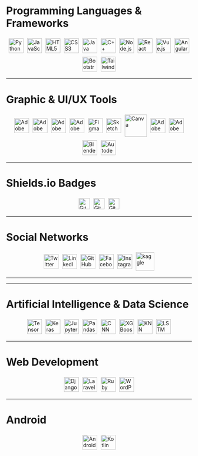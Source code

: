 # Programming Languages & Frameworks  

<div style="display: flex; flex-wrap: wrap; justify-content: center; align-items: center;">
  <img src="https://cdn.jsdelivr.net/gh/devicons/devicon/icons/python/python-original.svg" alt="Python" title="Python" style="width: 40px; margin: 5px;">
  <img src="https://cdn.jsdelivr.net/gh/devicons/devicon/icons/javascript/javascript-original.svg" alt="JavaScript" title="JavaScript" style="width: 40px; margin: 5px;">
  <img src="https://cdn.jsdelivr.net/gh/devicons/devicon/icons/html5/html5-original.svg" alt="HTML5" title="HTML5" style="width: 40px; margin: 5px;">
  <img src="https://cdn.jsdelivr.net/gh/devicons/devicon/icons/css3/css3-original.svg" alt="CSS3" title="CSS3" style="width: 40px; margin: 5px;">
  <img src="https://cdn.jsdelivr.net/gh/devicons/devicon/icons/java/java-original.svg" alt="Java" title="Java" style="width: 40px; margin: 5px;">
  <img src="https://cdn.jsdelivr.net/gh/devicons/devicon/icons/cplusplus/cplusplus-original.svg" alt="C++" title="C++" style="width: 40px; margin: 5px;">
  <img src="https://cdn.jsdelivr.net/gh/devicons/devicon/icons/nodejs/nodejs-original.svg" alt="Node.js" title="Node.js" style="width: 40px; margin: 5px;">
  <img src="https://cdn.jsdelivr.net/gh/devicons/devicon/icons/react/react-original.svg" alt="React" title="React" style="width: 40px; margin: 5px;">
  <img src="https://cdn.jsdelivr.net/gh/devicons/devicon/icons/vuejs/vuejs-original.svg" alt="Vue.js" title="Vue.js" style="width: 40px; margin: 5px;">
  <img src="https://cdn.jsdelivr.net/gh/devicons/devicon/icons/angularjs/angularjs-original.svg" alt="Angular" title="Angular" style="width: 40px; margin: 5px;">
  <img src="https://cdn.jsdelivr.net/gh/devicons/devicon/icons/bootstrap/bootstrap-original.svg" alt="Bootstrap" title="Bootstrap" style="width: 40px; margin: 5px;">
  <img src="https://cdn.jsdelivr.net/gh/devicons/devicon/icons/tailwindcss/tailwindcss-original.svg" alt="Tailwind CSS" title="Tailwind CSS" style="width: 40px; margin: 5px;">
</div>


---

# Graphic & UI/UX Tools  
<div style="display: flex; flex-wrap: wrap; justify-content: center; align-items: center;">
  <!-- Adobe Photoshop -->
  <img src="https://cdn4.iconfinder.com/data/icons/logos-and-brands/512/23_Photoshop_Adobe_logo_logos-512.png" alt="Adobe Photoshop" title="Adobe Photoshop" style="width: 40px; margin: 5px;">
  <!-- Adobe Illustrator -->
  <img src="https://cdn.jsdelivr.net/gh/devicons/devicon/icons/illustrator/illustrator-plain.svg" alt="Adobe Illustrator" title="Adobe Illustrator" style="width: 40px; margin: 5px;">
  <!-- Adobe InDesign -->
  <img src="https://upload.wikimedia.org/wikipedia/commons/4/48/Adobe_InDesign_CC_icon.svg" alt="Adobe InDesign" title="Adobe InDesign" style="width: 40px; margin: 5px;">
  <!-- Adobe XD -->
  <img src="https://upload.wikimedia.org/wikipedia/commons/c/c2/Adobe_XD_CC_icon.svg" alt="Adobe XD" title="Adobe XD" style="width: 40px; margin: 5px;">
  <!-- Figma -->
  <img src="https://upload.wikimedia.org/wikipedia/commons/3/33/Figma-logo.svg" alt="Figma" title="Figma" style="width: 40px; margin: 5px;">
  <!-- Sketch -->
  <img src="https://upload.wikimedia.org/wikipedia/commons/5/59/Sketch_Logo.svg" alt="Sketch" title="Sketch" style="width: 40px; margin: 5px;">
  <!-- Canva -->
  <img src="https://cdn.freelogovectors.net/wp-content/uploads/2023/04/canva-logo-circle-freelogovectors.net_.png" alt="Canva" title="Canva" style="width: 60px; margin: 5px;">
  <!-- Adobe Premiere Pro -->
  <img src="https://cdn4.iconfinder.com/data/icons/logos-and-brands/512/8_Premier_Pro_Adobe_logo_logos-256.png" alt="Adobe Premiere Pro" title="Adobe Premiere Pro" style="width: 40px; margin: 5px;">
  <!-- Adobe After Effects -->
  <img src="https://upload.wikimedia.org/wikipedia/commons/c/cb/Adobe_After_Effects_CC_icon.svg" alt="Adobe After Effects" title="Adobe After Effects" style="width: 40px; margin: 5px;">
  <!-- Blender -->
  <img src="https://upload.wikimedia.org/wikipedia/commons/0/0c/Blender_logo_no_text.svg" alt="Blender" title="Blender" style="width: 40px; margin: 5px;">
  <!-- 3ds Max -->
  <img src="https://cdn.worldvectorlogo.com/logos/3ds-max-full.svg" alt="Autodesk 3ds Max" title="Autodesk 3ds Max" style="width: 40px; margin: 5px;">
</div>


---

# Shields.io Badges  

<div style="display: flex; flex-wrap: wrap; justify-content: center; align-items: center;">
  <img src="https://img.shields.io/github/repo-size/rezvanp351/your-repo" alt="GitHub repo size" style="height: 30px; margin: 5px;">
  <img src="https://img.shields.io/github/stars/your-username/your-repo?style=social" alt="GitHub stars" style="height: 30px; margin: 5px;">
  <img src="https://img.shields.io/github/forks/your-username/your-repo?style=social" alt="GitHub forks" style="height: 30px; margin: 5px;">
</div>

---

# Social Networks  

<div style="display: flex; flex-wrap: wrap; justify-content: center; align-items: center;">
  <!-- Twitter -->
  <a href="https://twitter.com/yourhandle" target="_blank" title="Twitter">
    <img src="https://upload.wikimedia.org/wikipedia/commons/thumb/6/6f/Logo_of_Twitter.svg/512px-Logo_of_Twitter.svg.png?20220821125553" alt="Twitter" style="width: 40px; margin: 5px;">
  </a>
  <!-- LinkedIn -->
  <a href="https://www.linkedin.com/in/yourhandle" target="_blank" title="LinkedIn">
    <img src="https://upload.wikimedia.org/wikipedia/commons/thumb/c/ca/LinkedIn_logo_initials.png/100px-LinkedIn_logo_initials.png" alt="LinkedIn" style="width: 40px; margin: 5px;">
  </a>
  <!-- GitHub -->
  <a href="https://github.com/yourusername" target="_blank" title="GitHub">
    <img src="https://www.svgrepo.com/show/475654/github-color.svg" alt="GitHub" style="width: 40px; margin: 5px;">
  </a>
  <!-- Facebook -->
  <a href="https://facebook.com/yourhandle" target="_blank" title="Facebook">
    <img src="https://upload.wikimedia.org/wikipedia/commons/thumb/b/b8/2021_Facebook_icon.svg/512px-2021_Facebook_icon.svg.png?20220821121039" alt="Facebook" style="width: 40px; margin: 5px;">
  </a>
  <!-- Instagram -->
  <a href="https://instagram.com/yourhandle" target="_blank" title="Instagram">
    <img src="https://upload.wikimedia.org/wikipedia/commons/thumb/e/e7/Instagram_logo_2016.svg/120px-Instagram_logo_2016.svg.png?20210403190622" alt="Instagram" style="width: 40px; margin: 5px;">
  </a>
  <!-- Instagram -->
  <a href="https://instagram.com/yourhandle" target="_blank" title="Kaggle">
    <img src="https://cdn4.iconfinder.com/data/icons/logos-and-brands/512/189_Kaggle_logo_logos-512.png" alt="kaggle" style="width: 50px; margin: 5px;">
  </a>
</div>


---


---

# Artificial Intelligence & Data Science  
<div style="display: flex; flex-wrap: wrap; justify-content: center; align-items: center;">
  <img src="https://cdn.jsdelivr.net/gh/devicons/devicon/icons/tensorflow/tensorflow-original.svg" alt="TensorFlow" title="TensorFlow" style="width: 40px; margin: 5px;">
  <img src="https://cdn.jsdelivr.net/gh/devicons/devicon/icons/keras/keras-original.svg" alt="Keras" title="Keras" style="width: 40px; margin: 5px;">
  <img src="https://cdn.jsdelivr.net/gh/devicons/devicon/icons/jupyter/jupyter-original.svg" alt="Jupyter" title="Jupyter" style="width: 40px; margin: 5px;">
  <img src="https://cdn.jsdelivr.net/gh/devicons/devicon/icons/pandas/pandas-original.svg" alt="Pandas" title="Pandas" style="width: 40px; margin: 5px;">
  
  <!-- CNN -->
  <img src="https://cdn0.iconfinder.com/data/icons/medical-373/64/Medical_health_medicine_healthcare_hospital-80-256.png" alt="CNN" title="CNN" style="width: 40px; margin: 5px;">
  
  <!-- XGBoost -->
  <img src="https://cdn.hashnode.com/res/hashnode/image/upload/v1687443476347/iuXoUb3BJ.png" alt="XGBoost" title="XGBoost" style="width: 40px; margin: 5px;">
  
  <!-- KNN -->
  <img src="https://www.alooba.com/static/f6e3ffa35b5647fb5890b98a4ccc3815/machine_learning_icon_b0f3ea70f4.svg" alt="KNN" title="KNN" style="width: 40px; margin: 5px;">
  
  <!-- LSTM -->
  <img src="https://upload.wikimedia.org/wikipedia/commons/7/75/Long_Short-Term_Memory_Icon.svg" alt="LSTM" title="LSTM" style="width: 40px; margin: 5px;">
</div>




---

# Web Development  

<div style="display: flex; flex-wrap: wrap; justify-content: center; align-items: center;">
  <!-- Django -->
  <img src="https://cdn.jsdelivr.net/gh/devicons/devicon/icons/django/django-plain.svg" alt="Django" style="width: 40px; margin: 5px;">
  <!-- Laravel -->
  <img src="https://cdn.jsdelivr.net/gh/devicons/devicon/icons/laravel/laravel-plain.svg" alt="Laravel" style="width: 40px; margin: 5px;">
  <!-- Ruby on Rails -->
  <img src="https://cdn.jsdelivr.net/gh/devicons/devicon/icons/rails/rails-original-wordmark.svg" alt="Ruby on Rails" style="width: 40px; margin: 5px;">
  <!-- WordPress -->
  <img src="https://cdn.jsdelivr.net/gh/devicons/devicon/icons/wordpress/wordpress-plain.svg" alt="WordPress" style="width: 40px; margin: 5px;">
</div>

---

# Android  

<div style="display: flex; flex-wrap: wrap; justify-content: center; align-items: center;">
  <img src="https://cdn.jsdelivr.net/gh/devicons/devicon/icons/android/android-original.svg" alt="Android" style="width: 40px; margin: 5px;">
  <img src="https://cdn.jsdelivr.net/gh/devicons/devicon/icons/kotlin/kotlin-original.svg" alt="Kotlin" style="width: 40px; margin: 5px;">
</div>
